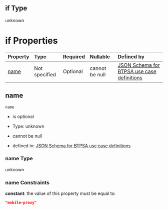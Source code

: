 ## if Type

unknown

# if Properties

| Property      | Type          | Required | Nullable       | Defined by                                                                                                                                                                                                        |
| :------------ | :------------ | :------- | :------------- | :---------------------------------------------------------------------------------------------------------------------------------------------------------------------------------------------------------------- |
| [name](#name) | Not specified | Optional | cannot be null | [JSON Schema for BTPSA use case definitions](btpsa-usecase-properties-services-items-allof-1-then-allof-74-if-properties-name.md "undefined#/properties/services/items/allOf/1/then/allOf/74/if/properties/name") |

## name



`name`

*   is optional

*   Type: unknown

*   cannot be null

*   defined in: [JSON Schema for BTPSA use case definitions](btpsa-usecase-properties-services-items-allof-1-then-allof-74-if-properties-name.md "undefined#/properties/services/items/allOf/1/then/allOf/74/if/properties/name")

### name Type

unknown

### name Constraints

**constant**: the value of this property must be equal to:

```json
"mobile-proxy"
```
